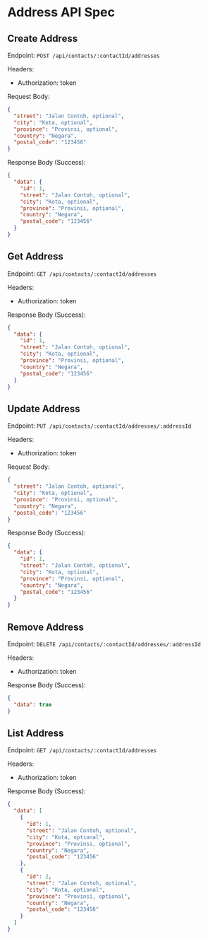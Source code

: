 # Address API Spec

## Create Address

Endpoint: `POST /api/contacts/:contactId/addresses`

Headers:

- Authorization: token

Request Body:

```json
{
  "street": "Jalan Contoh, optional",
  "city": "Kota, optional",
  "province": "Provinsi, optional",
  "country": "Negara",
  "postal_code": "123456"
}
```

Response Body (Success):

```json
{
  "data": {
    "id": 1,
    "street": "Jalan Contoh, optional",
    "city": "Kota, optional",
    "province": "Provinsi, optional",
    "country": "Negara",
    "postal_code": "123456"
  }
}
```

## Get Address

Endpoint: `GET /api/contacts/:contactId/addresses`

Headers:

- Authorization: token

Response Body (Success):

```json
{
  "data": {
    "id": 1,
    "street": "Jalan Contoh, optional",
    "city": "Kota, optional",
    "province": "Provinsi, optional",
    "country": "Negara",
    "postal_code": "123456"
  }
}
```

## Update Address

Endpoint: `PUT /api/contacts/:contactId/addresses/:addressId`

Headers:

- Authorization: token

Request Body:

```json
{
  "street": "Jalan Contoh, optional",
  "city": "Kota, optional",
  "province": "Provinsi, optional",
  "country": "Negara",
  "postal_code": "123456"
}
```

Response Body (Success):

```json
{
  "data": {
    "id": 1,
    "street": "Jalan Contoh, optional",
    "city": "Kota, optional",
    "province": "Provinsi, optional",
    "country": "Negara",
    "postal_code": "123456"
  }
}
```

## Remove Address

Endpoint: `DELETE /api/contacts/:contactId/addresses/:addressId`

Headers:

- Authorization: token

Response Body (Success):

```json
{
  "data": true
}
```

## List Address

Endpoint: `GET /api/contacts/:contactId/addresses`

Headers:

- Authorization: token

Response Body (Success):

```json
{
  "data": [
    {
      "id": 1,
      "street": "Jalan Contoh, optional",
      "city": "Kota, optional",
      "province": "Provinsi, optional",
      "country": "Negara",
      "postal_code": "123456"
    },
    {
      "id": 2,
      "street": "Jalan Contoh, optional",
      "city": "Kota, optional",
      "province": "Provinsi, optional",
      "country": "Negara",
      "postal_code": "123456"
    }
  ]
}
```
